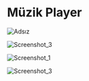 # Müzik Player

![Adsız](https://user-images.githubusercontent.com/79061581/157387961-dd87ca40-be56-4e0c-9e5d-a3c0f54a725b.png)

![Screenshot_3](https://user-images.githubusercontent.com/79061581/157388594-c92de03e-2b00-414f-b1d1-7420026aaf63.png)

![Screenshot_1](https://user-images.githubusercontent.com/79061581/157388279-3b282b49-1ef6-4611-8534-9709547d6b32.png)

![Screenshot_3](https://user-images.githubusercontent.com/79061581/157388297-80d22797-fac2-4791-ab5a-567c0c890baf.png)
